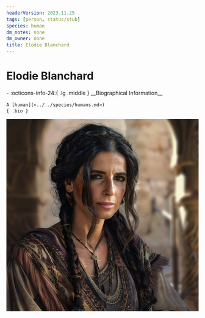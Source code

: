 ```yaml
---
headerVersion: 2023.11.25
tags: [person, status/stub]
species: human
dm_notes: none
dm_owner: none
title: Elodie Blanchard
---
```

# Elodie Blanchard
<div class="grid cards ext-narrow-margin ext-one-column" markdown>
- :octicons-info-24:{ .lg .middle } __Biographical Information__

    A [human](<../../species/humans.md>)  
    { .bio }

</div>






![Elodie Blanchard](../../assets/elodie-blanchard.jpg)